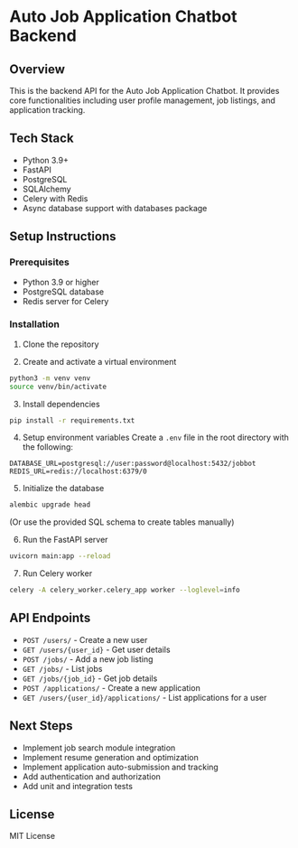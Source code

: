 # Auto Job Application Chatbot Backend

## Overview
This is the backend API for the Auto Job Application Chatbot. It provides core functionalities including user profile management, job listings, and application tracking.

## Tech Stack
- Python 3.9+
- FastAPI
- PostgreSQL
- SQLAlchemy
- Celery with Redis
- Async database support with databases package

## Setup Instructions

### Prerequisites
- Python 3.9 or higher
- PostgreSQL database
- Redis server for Celery

### Installation

1. Clone the repository

2. Create and activate a virtual environment
```bash
python3 -m venv venv
source venv/bin/activate
```

3. Install dependencies
```bash
pip install -r requirements.txt
```

4. Setup environment variables
Create a `.env` file in the root directory with the following:
```
DATABASE_URL=postgresql://user:password@localhost:5432/jobbot
REDIS_URL=redis://localhost:6379/0
```

5. Initialize the database
```bash
alembic upgrade head
```
(Or use the provided SQL schema to create tables manually)

6. Run the FastAPI server
```bash
uvicorn main:app --reload
```

7. Run Celery worker
```bash
celery -A celery_worker.celery_app worker --loglevel=info
```

## API Endpoints

- `POST /users/` - Create a new user
- `GET /users/{user_id}` - Get user details
- `POST /jobs/` - Add a new job listing
- `GET /jobs/` - List jobs
- `GET /jobs/{job_id}` - Get job details
- `POST /applications/` - Create a new application
- `GET /users/{user_id}/applications/` - List applications for a user

## Next Steps
- Implement job search module integration
- Implement resume generation and optimization
- Implement application auto-submission and tracking
- Add authentication and authorization
- Add unit and integration tests

## License
MIT License

